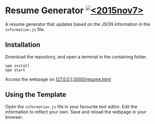# Resume Generator [![<2015nov7>](https://circleci.com/gh/2015nov7/resume-generator.svg?style=shield)](https://circleci.com/gh/2015nov7/resume-generator/tree/master)

A resume generator that updates based on the JSON information in the `information.js` file.

## Installation
Download the repository, and open a terminal in the containing folder.
```
npm install
npm start
```

Access the webpage on [127.0.0.1:3000/resume.html](127.0.0.1:3000/resume.html)

## Using the Template
Open the `information.js` file in your favourite text editor.
Edit the information to reflect your own.
Save and reload the webpage in your browser.